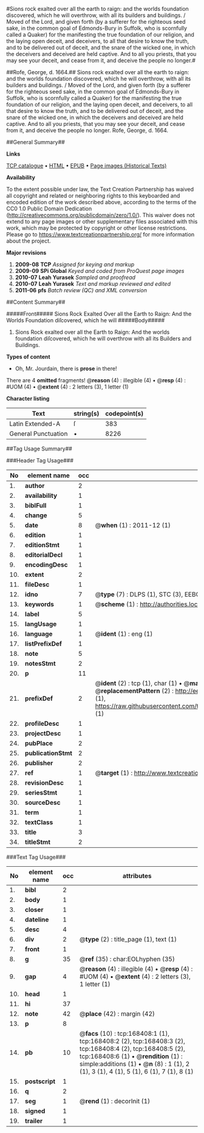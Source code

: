 #Sions rock exalted over all the earth to raign: and the worlds foundation discovered, which he will overthrow, with all its builders and buildings. / Moved of the Lord, and given forth (by a sufferer for the righteous seed sake, in the common goal of Edmonds-Bury in Suffolk, who is scornfully called a Quaker) for the manifesting the true foundation of our religion, and the laying open deceit, and deceivers, to all that desire to know the truth, and to be delivered out of deceit, and the snare of the wicked one, in which the deceivers and deceived are held captive. And to all you priests, that you may see your deceit, and cease from it, and deceive the people no longer.#

##Rofe, George, d. 1664.##
Sions rock exalted over all the earth to raign: and the worlds foundation discovered, which he will overthrow, with all its builders and buildings. / Moved of the Lord, and given forth (by a sufferer for the righteous seed sake, in the common goal of Edmonds-Bury in Suffolk, who is scornfully called a Quaker) for the manifesting the true foundation of our religion, and the laying open deceit, and deceivers, to all that desire to know the truth, and to be delivered out of deceit, and the snare of the wicked one, in which the deceivers and deceived are held captive. And to all you priests, that you may see your deceit, and cease from it, and deceive the people no longer.
Rofe, George, d. 1664.

##General Summary##

**Links**

[TCP catalogue](http://www.ota.ox.ac.uk/tcp/)  • 
[HTML](http://tei.it.ox.ac.uk/tcp/Texts-HTML/free/A91/A91925.html)  • 
[EPUB](http://tei.it.ox.ac.uk/tcp/Texts-EPUB/free/A91/A91925.epub) • 
[Page images (Historical Texts)](https://historicaltexts.jisc.ac.uk/eebo-99872922e)

**Availability**

To the extent possible under law, the Text Creation Partnership has waived all copyright and related or neighboring rights to this keyboarded and encoded edition of the work described above, according to the terms of the CC0 1.0 Public Domain Dedication (http://creativecommons.org/publicdomain/zero/1.0/). This waiver does not extend to any page images or other supplementary files associated with this work, which may be protected by copyright or other license restrictions. Please go to https://www.textcreationpartnership.org/ for more information about the project.

**Major revisions**

1. __2009-08__ __TCP__ *Assigned for keying and markup*
1. __2009-09__ __SPi Global__ *Keyed and coded from ProQuest page images*
1. __2010-07__ __Leah Yurasek__ *Sampled and proofread*
1. __2010-07__ __Leah Yurasek__ *Text and markup reviewed and edited*
1. __2011-06__ __pfs__ *Batch review (QC) and XML conversion*

##Content Summary##

#####Front#####
Sions Rock Exalted Over all the Earth to Raign: And the Worlds Foundation diſcovered, which he will 
#####Body#####

1. Sions Rock exalted over all the Earth to Raign: And the worlds foundation diſcovered, which he will overthrow with all its Builders and Buildings.

**Types of content**

  * Oh, Mr. Jourdain, there is **prose** in there!

There are 4 **omitted** fragments! 
 @__reason__ (4) : illegible (4)  •  @__resp__ (4) : #UOM (4)  •  @__extent__ (4) : 2 letters (3), 1 letter (1)

**Character listing**


|Text|string(s)|codepoint(s)|
|---|---|---|
|Latin Extended-A|ſ|383|
|General Punctuation|•|8226|

##Tag Usage Summary##

###Header Tag Usage###

|No|element name|occ|attributes|
|---|---|---|---|
|1.|__author__|2||
|2.|__availability__|1||
|3.|__biblFull__|1||
|4.|__change__|5||
|5.|__date__|8| @__when__ (1) : 2011-12 (1)|
|6.|__edition__|1||
|7.|__editionStmt__|1||
|8.|__editorialDecl__|1||
|9.|__encodingDesc__|1||
|10.|__extent__|2||
|11.|__fileDesc__|1||
|12.|__idno__|7| @__type__ (7) : DLPS (1), STC (3), EEBO-CITATION (1), PROQUEST (1), VID (1)|
|13.|__keywords__|1| @__scheme__ (1) : http://authorities.loc.gov/ (1)|
|14.|__label__|5||
|15.|__langUsage__|1||
|16.|__language__|1| @__ident__ (1) : eng (1)|
|17.|__listPrefixDef__|1||
|18.|__note__|5||
|19.|__notesStmt__|2||
|20.|__p__|11||
|21.|__prefixDef__|2| @__ident__ (2) : tcp (1), char (1)  •  @__matchPattern__ (2) : ([0-9\-]+):([0-9IVX]+) (1), (.+) (1)  •  @__replacementPattern__ (2) : http://eebo.chadwyck.com/downloadtiff?vid=$1&page=$2 (1), https://raw.githubusercontent.com/textcreationpartnership/Texts/master/tcpchars.xml#$1 (1)|
|22.|__profileDesc__|1||
|23.|__projectDesc__|1||
|24.|__pubPlace__|2||
|25.|__publicationStmt__|2||
|26.|__publisher__|2||
|27.|__ref__|1| @__target__ (1) : http://www.textcreationpartnership.org/docs/. (1)|
|28.|__revisionDesc__|1||
|29.|__seriesStmt__|1||
|30.|__sourceDesc__|1||
|31.|__term__|1||
|32.|__textClass__|1||
|33.|__title__|3||
|34.|__titleStmt__|2||


###Text Tag Usage###

|No|element name|occ|attributes|
|---|---|---|---|
|1.|__bibl__|2||
|2.|__body__|1||
|3.|__closer__|1||
|4.|__dateline__|1||
|5.|__desc__|4||
|6.|__div__|2| @__type__ (2) : title_page (1), text (1)|
|7.|__front__|1||
|8.|__g__|35| @__ref__ (35) : char:EOLhyphen (35)|
|9.|__gap__|4| @__reason__ (4) : illegible (4)  •  @__resp__ (4) : #UOM (4)  •  @__extent__ (4) : 2 letters (3), 1 letter (1)|
|10.|__head__|1||
|11.|__hi__|37||
|12.|__note__|42| @__place__ (42) : margin (42)|
|13.|__p__|8||
|14.|__pb__|10| @__facs__ (10) : tcp:168408:1 (1), tcp:168408:2 (2), tcp:168408:3 (2), tcp:168408:4 (2), tcp:168408:5 (2), tcp:168408:6 (1)  •  @__rendition__ (1) : simple:additions (1)  •  @__n__ (8) : 1 (1), 2 (1), 3 (1), 4 (1), 5 (1), 6 (1), 7 (1), 8 (1)|
|15.|__postscript__|1||
|16.|__q__|2||
|17.|__seg__|1| @__rend__ (1) : decorInit (1)|
|18.|__signed__|1||
|19.|__trailer__|1||
